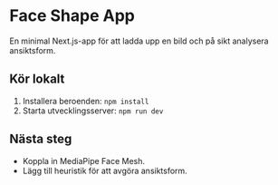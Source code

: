 # Face Shape App

En minimal Next.js-app för att ladda upp en bild och på sikt analysera ansiktsform.

## Kör lokalt

1. Installera beroenden: `npm install`
2. Starta utvecklingsserver: `npm run dev`

## Nästa steg

- Koppla in MediaPipe Face Mesh.
- Lägg till heuristik för att avgöra ansiktsform.
